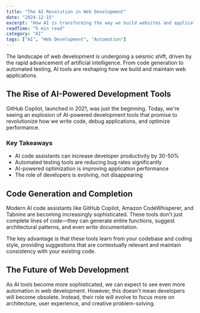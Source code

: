 ```yaml
---
title: "The AI Revolution in Web Development"
date: "2024-12-15"
excerpt: "How AI is transforming the way we build websites and applications. From code generation to automated testing, discover the tools that are reshaping our industry."
readTime: "5 min read"
category: "AI"
tags: ["AI", "Web Development", "Automation"]
---
```


The landscape of web development is undergoing a seismic shift, driven by the rapid advancement of artificial intelligence. From code generation to automated testing, AI tools are reshaping how we build and maintain web applications.

## The Rise of AI-Powered Development Tools

GitHub Copilot, launched in 2021, was just the beginning. Today, we're seeing an explosion of AI-powered development tools that promise to revolutionize how we write code, debug applications, and optimize performance.

<div className="bg-card border-l-4 border-accent p-6 my-8 rounded-r-lg">
  <h3 className="!mt-0">Key Takeaways</h3>
  <ul className="!my-2 space-y-2">
    <li>AI code assistants can increase developer productivity by 30-50%</li>
    <li>Automated testing tools are reducing bug rates significantly</li>
    <li>AI-powered optimization is improving application performance</li>
    <li>The role of developers is evolving, not disappearing</li>
  </ul>
</div>

## Code Generation and Completion

Modern AI code assistants like GitHub Copilot, Amazon CodeWhisperer, and Tabnine are becoming increasingly sophisticated. These tools don't just complete lines of code—they can generate entire functions, suggest architectural patterns, and even write documentation.

The key advantage is that these tools learn from your codebase and coding style, providing suggestions that are contextually relevant and maintain consistency with your existing code.

## The Future of Web Development

As AI tools become more sophisticated, we can expect to see even more automation in web development. However, this doesn't mean developers will become obsolete. Instead, their role will evolve to focus more on architecture, user experience, and creative problem-solving.
